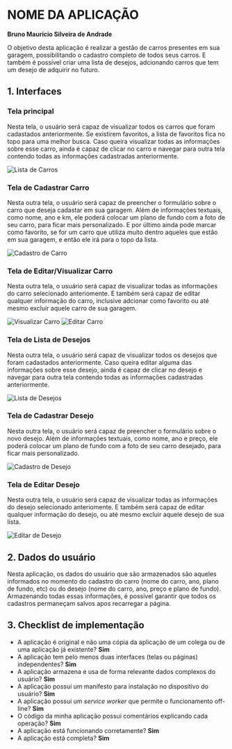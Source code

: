 # NOME DA APLICAÇÃO

**Bruno Maurício Silveira de Andrade**

O objetivo desta aplicação é realizar a gestão de carros presentes em sua garagem, possibilitando o cadastro completo de todos seus carros. E também é possível criar uma lista de desejos, adcionando carros que tem um desejo de adquirir no futuro.

## 1. Interfaces

### Tela principal

Nesta tela, o usuário será capaz de visualizar todos os carros que foram cadastados anteriormente. Se existirem favoritos, a lista de favoritos fica no topo para uma melhor busca. Caso queira visualizar todas as informações sobre esse carro, ainda é capaz de clicar no carro e navegar para outra tela contendo todas as informações cadastradas anteriormente.

![Lista de Carros](readme_images/lista_carros.png)

### Tela de Cadastrar Carro

Nesta outra tela, o usuário será capaz de preencher o formulário sobre o carro que deseja cadastar em sua garagem. Além de informações textuais, como nome, ano e km, ele poderá colocar um plano de fundo com a foto de seu carro, para ficar mais personalizado. E por último ainda pode marcar como favorito, se for um carro que utiliza muito dentro aqueles que estão em sua garagem, e então ele irá para o topo da lista.

![Cadastro de Carro](readme_images/cadastro_carro.png)

### Tela de Editar/Visualizar Carro

Nesta outra tela, o usuário será capaz de visualizar todas as informações do carro selecionado anteriomente. E também será capaz de editar qualquer informação do carro, inclusive adcionar como favorito ou até mesmo excluir aquele carro de sua garagem.

![Visualizar Carro](readme_images/detalhes_carro.png)
![Editar Carro](readme_images/editar_carro.png)

### Tela de Lista de Desejos

Nesta outra tela, o usuário será capaz de visualizar todos os desejos que foram cadastados anteriormente. Caso queira editar alguma das informações sobre esse desejo, ainda é capaz de clicar no desejo e navegar para outra tela contendo todas as informações cadastradas anteriormente.

![Lista de Desejos](readme_images/lista_desejos.png)

### Tela de Cadastrar Desejo

Nesta outra tela, o usuário será capaz de preencher o formulário sobre o novo desejo. Além de informações textuais, como nome, ano e preço, ele poderá colocar um plano de fundo com a foto de seu carro desejado, para ficar mais personalizado.

![Cadastro de Desejo](readme_images/cadastro_desejo.png)

### Tela de Editar Desejo

Nesta outra tela, o usuário será capaz de visualizar todas as informações do desejo selecionado anteriomente. E também será capaz de editar qualquer informação do desejo, ou até mesmo excluir aquele desejo de sua lista.

![Editar de Desejo](readme_images/editar_desejo.png)


## 2. Dados do usuário

Nesta aplicação, os dados do usuário que são armazenados são aqueles informados no momento do cadastro do carro (nome do carro, ano, plano de fundo, etc) ou do desejo (nome do carro, ano, preço e plano de fundo). Armazenando todas essas informações, é possível garantir que todos os cadastros permaneçam salvos apos recarregar a página.

## 3. Checklist de implementação

- A aplicação é original e não uma cópia da aplicação de um colega ou de uma aplicação já existente? **Sim**
- A aplicação tem pelo menos duas interfaces (telas ou páginas) independentes? **Sim**
- A aplicação armazena e usa de forma relevante dados complexos do usuário? **Sim**
- A aplicação possui um manifesto para instalação no dispositivo do usuário? **Sim**
- A aplicação possui um _service worker_ que permite o funcionamento off-line? **Sim**
- O código da minha aplicação possui comentários explicando cada operação? **Sim**
- A aplicação está funcionando corretamente? **Sim**
- A aplicação está completa? **Sim**
